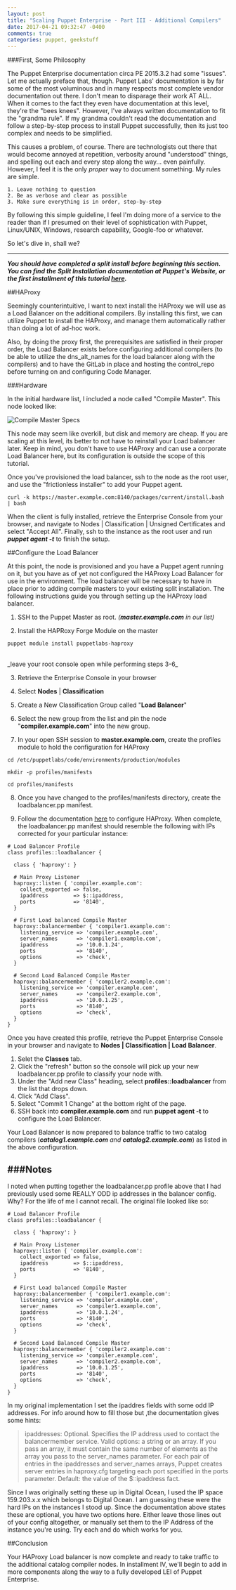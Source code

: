 ```yaml
---
layout: post
title: "Scaling Puppet Enterprise - Part III - Additional Compilers"
date: 2017-04-21 09:32:47 -0400
comments: true
categories: puppet, geekstuff
---
```


###First, Some Philosophy

The Puppet Enterprise documentation circa PE 2015.3.2 had some "issues". Let me actually preface that, though. Puppet Labs' documentation is by far some of the most voluminous and in many respects most complete vendor documentation out there. I don't mean to disparage their work AT ALL. When it comes to the fact they even have documentation at this level, they're the "bees knees". However, I've always written documentation to fit the "grandma rule". If my grandma couldn't read the documentation and follow a step-by-step process to install Puppet successfully, then its just too complex and needs to be simplified.

This causes a problem, of course. There are technologists out there that would become annoyed at repetition, verbosity around "understood" things, and spelling out each and every step along the way... even painfully. However, I feel it is the only _proper_ way to document something. My rules are simple.

	1. Leave nothing to question
	2. Be as verbose and clear as possible
	3. Make sure everything is in order, step-by-step

By following this simple guideline, I feel I'm doing more of a service to the reader than if I presumed on their level of sophistication with Puppet, Linux/UNIX, Windows, research capability, Google-foo or whatever.

So let's dive in, shall we?

---

***You should have completed a split install before beginning this section. You can find the Split Installation documentation at Puppet's Website, or the first installment of this tutorial [here](http://questy.org/blog/2017/04/18/scaling-puppet-enterprise-part-ii-installation/).***

##HAProxy

Seemingly counterintuitive, I want to next install the HAProxy we will use as a Load Balancer on the additional compilers.  By installing this first, we can utilize Puppet to install the HAProxy, and manage them automatically rather than doing a lot of ad-hoc work.

Also, by doing the proxy first,  the prerequisites are satisfied in their proper order, the Load Balancer exists before configuring additional compilers (to be able to utilize the dns_alt_names for the load balancer along with the compilers) and to have the GitLab in place and hosting the control_repo before turning on and configuring Code Manager.

###Hardware

In the initial hardware list, I included a node called "Compile Master".  This node  looked like:

![Compile Master Specs](http://cvquesty.github.io/images/compile_master_specs.png)

This node may seem like overkill, but disk and memory are cheap.  If you are scaling at this level, its better to not have to reinstall your Load balancer later. Keep in mind, you don't have to use HAProxy and can use a corporate Load Balancer here, but its configuration is outside the scope of this tutorial.

Once you've provisioned the load balancer, ssh to the node as the root user, and use the "frictionless installer" to add your Puppet agent.

```
curl -k https://master.example.com:8140/packages/current/install.bash | bash
```

When the client is fully installed, retrieve the Enterprise Console from your browser, and navigate to Nodes | Classification | Unsigned Certificates and select "Accept All".  Finally, ssh to the instance as the root user and run **_puppet agent -t_** to finish the setup.

##Configure the Load Balancer

At this point, the node is provisioned and you have a Puppet agent running on it, but you have as of yet not configured the HAProxy Load Balancer for use in the environment. The load balancer will be necessary to have in place prior to adding compile masters to your existing split installation. The following instructions guide you through setting up the HAProxy load balancer.

1. SSH to the Puppet Master as root.  _(**master.example.com** in our list)_

2. Install the HAPRoxy Forge Module on the master
```
puppet module install puppetlabs-haproxy
```
<br>
	_leave your root console open while performing steps 3-6_

3. Retrieve the Enterprise Console in your browser

4. Select **Nodes** | **Classification**

5. Create a New Classification Group called "**Load Balancer**"

6. Select the new group from the list and pin the node "**compiler.example.com**" into the new group.

7. In your open SSH session to **master.example.com**, create the profiles module to hold the configuration for HAProxy

```
cd /etc/puppetlabs/code/environments/production/modules

mkdir -p profiles/manifests

cd profiles/manifests
```
8. Once you have changed to the profiles/manifests directory, create the loadbalancer.pp manifest.

9. Follow the documentation [here](https://forge.puppet.com/puppetlabs/haproxy/readme) to configure HAProxy. When complete, the loadbalancer.pp manifest should resemble the following with IPs corrected for your particular instance:


```
# Load Balancer Profile
class profiles::loadbalancer {

  class { 'haproxy': }

  # Main Proxy Listener
  haproxy::listen { 'compiler.example.com':
    collect_exported => false,
    ipaddress        => $::ipaddress,
    ports            => '8140',
  }

  # First Load balanced Compile Master
  haproxy::balancermember { 'compiler1.example.com':
    listening_service => 'compiler.example.com',
    server_names      => 'compiler1.example.com',
    ipaddress         => '10.0.1.24',
    ports             => '8140',
    options           => 'check',
  }

  # Second Load Balanced Compile Master
  haproxy::balancermember { 'compiler2.example.com':
    listening_service => 'compiler.example.com',
    server_names      => 'compiler2.example.com',
    ipaddress         => '10.0.1.25',
    ports             => '8140',
    options           => 'check',
  }
}
```

Once you have created this profile, retrieve the Puppet Enterprise Console in your browser and navigate to **Nodes | Classification | Load Balancer**.

1. Selet the **Classes** tab.
2. Click the "refresh" button so the console will pick up your new loadbalancer.pp profile to classify your node with.
3. Under the "Add new Class" heading, select **profiles::loadbalancer** from the list that drops down.
4. Click "Add Class".
5. Select "Commit 1 Change" at the bottom right of the page.
6. SSH back into **compiler.example.com** and run **puppet agent -t** to configure the Load Balancer.

Your Load Balancer is now prepared to balance traffic to two catalog compilers (_**catalog1.example.com** and **catalog2.example.com**_) as listed in the above configuration.

###Notes
---
I noted when putting together the loadbalancer.pp profile above that I had previously used some REALLY ODD ip addresses in the balancer config.  Why? For the life of me I cannot recall. The original file looked like so:

```
# Load Balancer Profile
class profiles::loadbalancer {

  class { 'haproxy': }

  # Main Proxy Listener
  haproxy::listen { 'compiler.example.com':
    collect_exported => false,
    ipaddress        => $::ipaddress,
    ports            => '8140',
  }

  # First Load balanced Compile Master
  haproxy::balancermember { 'compiler1.example.com':
    listening_service => 'compiler.example.com',
    server_names      => 'compiler1.example.com',
    ipaddress         => '10.0.1.24',
    ports             => '8140',
    options           => 'check',
  }

  # Second Load Balanced Compile Master
  haproxy::balancermember { 'compiler2.example.com':
    listening_service => 'compiler.example.com',
    server_names      => 'compiler2.example.com',
    ipaddress         => '10.0.1.25',
    ports             => '8140',
    options           => 'check',
  }
}
```
In my original implementation I set the ipaddres fields with some odd IP addresses. For info around how to fill those but ,the documentation gives some hints:


> ipaddresses: Optional. Specifies the IP address used to contact the balancermember service. Valid options: a string or an array. If you pass an array, it must contain the same number of elements as the array you pass to the server_names parameter. For each pair of entries in the ipaddresses and server_names arrays, Puppet creates server entries in haproxy.cfg targeting each port specified in the ports parameter. Default: the value of the $::ipaddress fact.


Since I was originally setting these up in Digital Ocean, I used the IP space 159.203.x.x which belongs to Digital Ocean. I am guessing these were the hard IPs on the instances I stood up. Since the documentation above states these are optional, you have two options here.  Either leave those lines out of your config altogether, or manually set them to the IP Address of the instance you're using. Try each and do which works for you.

##Conclusion

Your HAProxy Load balancer is now complete and ready to take traffic to the additional catalog compiler nodes. In installment IV, we'll begin to add in more components along the way to a fully developed LEI of Puppet Enterprise.
